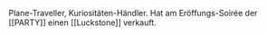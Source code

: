 Plane-Traveller, Kuriositäten-Händler.
Hat am Eröffungs-Soirée der [[PARTY]] einen [[Luckstone]] verkauft.
